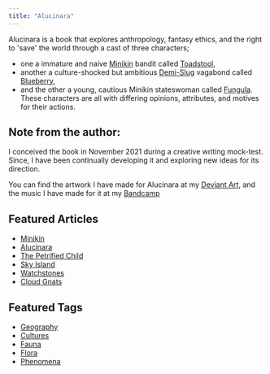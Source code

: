 ```yaml
---
title: "Alucinara"
---
```

Alucinara is a book that explores anthropology, fantasy ethics, and the right to 'save' the world through a cast of three characters;
- one a immature and naive [Minikin](species/fauna/sapient/minikin.md) bandit called [Toadstool](characters/toadstool.md),
- another a culture-shocked but ambitious [Demi-Slug](species/demi-slug.md) vagabond called [Blueberry](characters/blueberry.md),
- and the other a young, cautious Minikin stateswoman called [Fungula](characters/fungula.md).
These characters are all with differing opinions, attributes, and motives for their actions.

## Note from the author:
I conceived the book in November 2021 during a creative writing mock-test. Since, I have been continually developing it and exploring new ideas for its direction.

You can find the artwork I have made for Alucinara at my [Deviant Art](https://www.deviantart.com/pyxelmusic), and the music I have made for it at my [Bandcamp](https://pyxelm.bandcamp.com)

## Featured Articles
- [Minikin](species/fauna/sapient/minikin.md)
- [Alucinara](phenomena/alucinara.md)
- [The Petrified Child](deities/the-petrified-child.md)
- [Sky Island](phenomena/sky-islands.md)
- [Watchstones](phenomena/watchstones.md)
- [Cloud Gnats](phenomena/cloud-gnats.md)

## Featured Tags
- [Geography](tags/geography)
- [Cultures](tags/culture)
- [Fauna](tags/fauna)
- [Flora](tags/flora)
- [Phenomena](tags/phenomena)